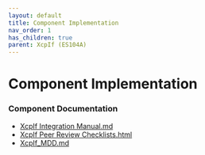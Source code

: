 ```yaml
---
layout: default
title: Component Implementation
nav_order: 1
has_children: true
parent: XcpIf (ES104A)
---
```

# Component Implementation
### Component Documentation

- [XcpIf Integration Manual.md](doc/XcpIf%20Integration%20Manual.md)
- [XcpIf Peer Review Checklists.html](doc/XcpIf%20Peer%20Review%20Checklists.html)
- [XcpIf_MDD.md](doc/XcpIf_MDD.md)

